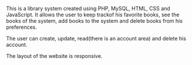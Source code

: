This is a library system created using PHP, MySQL, HTML, CSS and JavaScript.
It allows the user to keep trackof his favorite books, see the books of the 
system, add books to the system and delete books from his preferences.

The user can create, update, read(there is an account area) and delete his account.

The layout of the website is responsive.
